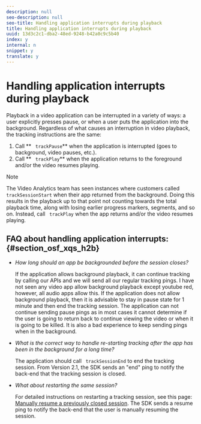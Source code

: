 ```yaml
---
description: null
seo-description: null
seo-title: Handling application interrupts during playback
title: Handling application interrupts during playback
uuid: 13d3c2c1-dba2-48ed-9248-b42a0c9c5b40
index: y
internal: n
snippet: y
translate: y
---
```


# Handling application interrupts during playback

Playback in a video application can be interrupted in a variety of ways: a user explicitly presses pause, or when a user puts the application into the background. Regardless of what causes an interruption in video playback, the tracking instructions are the same:


1. Call ** ` trackPause`** when the application is interrupted (goes to background, video pauses, etc.).
1. Call ** ` trackPlay`** when the application returns to the foreground and/or the video resumes playing.



>[!NOTE]
>
>The Video Analytics team has seen instances where customers called ` trackSessionStart` when their app returned from the background. Doing this results in the playback up to that point not counting towards the total playback time, along with losing earlier progress markers, segments, and so on. Instead, call ` trackPlay` when the app returns and/or the video resumes playing.





## FAQ about handling application interrupts: {#section_osf_xqs_h2b}


* *How long should an app be backgrounded before the session closes?*

  If the application allows background playback, it can continue tracking by calling our APIs and we will send all our regular tracking pings. I have not seen any video app allow background playback except youtube red, however, all audio apps allow this. If the application does not allow background playback, then it is advisable to stay in pause state for 1 minute and then end the tracking session. The application can not continue sending pause pings as in most cases it cannot determine if the user is going to return back to continue viewing the video or when it is going to be killed. It is also a bad experience to keep sending pings when in the background.

* *What is the correct way to handle re-starting tracking after the app has been in the background for a long time?*

  The application should call ` trackSessionEnd` to end the tracking session. From Version 2.1, the SDK sends an "end" ping to notify the back-end that the tracking session is closed.

* *What about restarting the same session?*

  For detailed instructions on restarting a tracking session, see this page: [ Manually resume a previously closed session](https://marketing.adobe.com/resources/help/en_US/sc/appmeasurement/hbvideo/js_2.0/c_vhl_resume-inact-vid-sess-man-resume-cl-sess_js.html). The SDK sends a resume ping to notify the back-end that the user is manually resuming the session.


